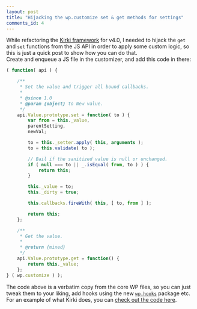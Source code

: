```yaml
---
layout: post
title: "Hijacking the wp.customize set & get methods for settings"
comments_id: 4
---
```


While refactoring the [Kirki framework](https://aristath.github.io/kirki) for v4.0, I needed to hijack the `get` and `set` functions from the JS API in order to apply some custom logic, so this is just a quick post to show how you can do that.  
Create and enqueue a JS file in the customizer, and add this code in there:

```js
( function( api ) {

	/**
	 * Set the value and trigger all bound callbacks.
	 *
	 * @since 1.0
	 * @param {object} to New value.
	 */
	api.Value.prototype.set = function( to ) {
		var from = this._value,
		parentSetting,
		newVal;

		to = this._setter.apply( this, arguments );
		to = this.validate( to );

		// Bail if the sanitized value is null or unchanged.
		if ( null === to || _.isEqual( from, to ) ) {
			return this;
		}

		this._value = to;
		this._dirty = true;

		this.callbacks.fireWith( this, [ to, from ] );

		return this;
	};

	/**
	 * Get the value.
	 *
	 * @return {mixed}
	 */
	api.Value.prototype.get = function() {
		return this._value;
	};
} ( wp.customize ) );
```

The code above is a verbatim copy from the core WP files, so you can just tweak them to your liking, add hooks using the new [`wp.hooks`](https://wordpress.org/gutenberg/handbook/designers-developers/developers/packages/packages-hooks/) package etc. For an example of what Kirki does, you can [check out the code here](https://github.com/kirki-framework/control-base/blob/63b20a3ac054bb6cdbe9a5e1825039f75b239418/src/assets/scripts/dynamic-control.js#L208-L271).